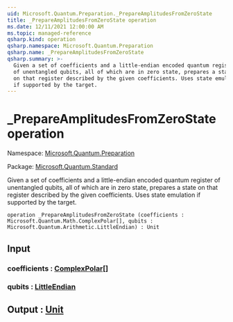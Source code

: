 ```yaml
---
uid: Microsoft.Quantum.Preparation._PrepareAmplitudesFromZeroState
title: _PrepareAmplitudesFromZeroState operation
ms.date: 12/11/2021 12:00:00 AM
ms.topic: managed-reference
qsharp.kind: operation
qsharp.namespace: Microsoft.Quantum.Preparation
qsharp.name: _PrepareAmplitudesFromZeroState
qsharp.summary: >-
  Given a set of coefficients and a little-endian encoded quantum register
  of unentangled qubits, all of which are in zero state, prepares a state
  on that register described by the given coefficients. Uses state emulation
  if supported by the target.
---
```


# _PrepareAmplitudesFromZeroState operation

Namespace: [Microsoft.Quantum.Preparation](xref:Microsoft.Quantum.Preparation)

Package: [Microsoft.Quantum.Standard](https://nuget.org/packages/Microsoft.Quantum.Standard)


Given a set of coefficients and a little-endian encoded quantum registerof unentangled qubits, all of which are in zero state, prepares a stateon that register described by the given coefficients. Uses state emulationif supported by the target.

```qsharp
operation _PrepareAmplitudesFromZeroState (coefficients : Microsoft.Quantum.Math.ComplexPolar[], qubits : Microsoft.Quantum.Arithmetic.LittleEndian) : Unit
```


## Input

### coefficients : [ComplexPolar](xref:Microsoft.Quantum.Math.ComplexPolar)[]




### qubits : [LittleEndian](xref:Microsoft.Quantum.Arithmetic.LittleEndian)





## Output : [Unit](xref:microsoft.quantum.qsharp.valueliterals#unit-literal)

